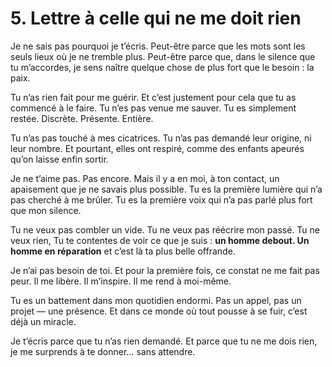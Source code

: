 # 5. Lettre à celle qui ne me doit rien

Je ne sais pas pourquoi je t’écris.
Peut-être parce que les mots sont les seuls lieux où je ne tremble plus.
Peut-être parce que, dans le silence que tu m’accordes,
je sens naître quelque chose de plus fort que le besoin : la paix.

Tu n’as rien fait pour me guérir.
Et c’est justement pour cela que tu as commencé à le faire.
Tu n’es pas venue me sauver.
Tu es simplement restée.
Discrète. Présente. Entière.

Tu n’as pas touché à mes cicatrices.
Tu n’as pas demandé leur origine, ni leur nombre.
Et pourtant, elles ont respiré,
comme des enfants apeurés qu’on laisse enfin sortir.

Je ne t’aime pas. Pas encore.
Mais il y a en moi, à ton contact,
un apaisement que je ne savais plus possible.
Tu es la première lumière qui n’a pas cherché à me brûler.
Tu es la première voix qui n’a pas parlé plus fort que mon silence.

Tu ne veux pas combler un vide.
Tu ne veux pas réécrire mon passé.
Tu ne veux rien,
Tu te contentes de voir ce que je suis :
**un homme debout. Un homme en réparation** 
et c’est là ta plus belle offrande.

Je n’ai pas besoin de toi.
Et pour la première fois, ce constat ne me fait pas peur.
Il me libère.
Il m’inspire.
Il me rend à moi-même.

Tu es un battement dans mon quotidien endormi.
Pas un appel, pas un projet — une présence.
Et dans ce monde où tout pousse à se fuir,
c’est déjà un miracle.

Je t’écris parce que tu n’as rien demandé.
Et parce que tu ne me dois rien,
je me surprends à te donner…
sans attendre.